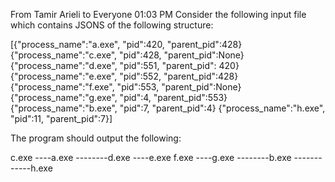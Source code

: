 From Tamir Arieli to Everyone 01:03 PM
Consider the following input file which contains JSONS of the following structure:

[{"process_name":"a.exe", "pid":420, "parent_pid":428}
{"process_name":"c.exe", "pid":428, "parent_pid":None}
{"process_name":"d.exe", "pid":551, "parent_pid": 420}
{"process_name":"e.exe", "pid":552, "parent_pid":428}
{"process_name":"f.exe", "pid":553, "parent_pid":None}
{"process_name":"g.exe", "pid":4, "parent_pid":553}
{"process_name":"b.exe", "pid":7, "parent_pid":4}
{"process_name":"h.exe", "pid":11, "parent_pid":7}]

The program should output the following:

c.exe
----a.exe
--------d.exe
----e.exe
f.exe
----g.exe
--------b.exe
------------h.exe

